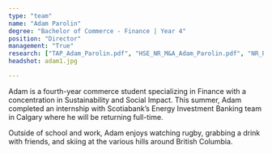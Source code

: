 ```yaml
---
type: "team"
name: "Adam Parolin"
degree: "Bachelor of Commerce - Finance | Year 4"
position: "Director"
management: "True"
research: ["TAP_Adam_Parolin.pdf", "HSE_NR_M&A_Adam_Parolin.pdf", "NR_Primer_2022.pdf"]
headshot: adam1.jpg

---
```


Adam is a fourth-year commerce student specializing in Finance with a concentration in Sustainability and Social Impact. This summer, Adam completed an internship with Scotiabank’s Energy Investment Banking team in Calgary where he will be returning full-time.

Outside of school and work, Adam enjoys watching rugby, grabbing a drink with friends, and skiing at the various hills around British Columbia.